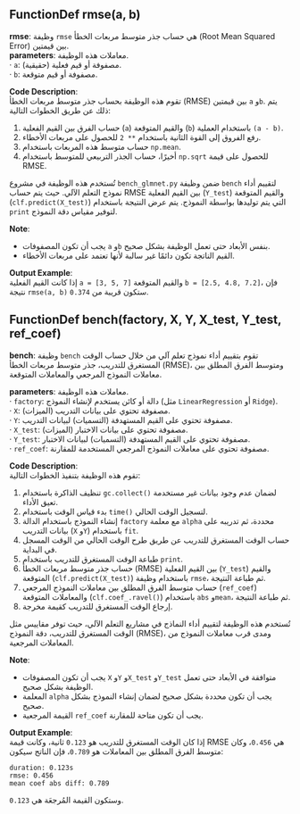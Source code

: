 ## FunctionDef rmse(a, b)
**rmse**: وظيفة `rmse` هي حساب جذر متوسط مربعات الخطأ (Root Mean Squared Error) بين قيمتين.  
**parameters**: معاملات هذه الوظيفة.  
· `a`: مصفوفة أو قيم فعلية (حقيقية).  
· `b`: مصفوفة أو قيم متوقعة.  

**Code Description**:  
تقوم هذه الوظيفة بحساب جذر متوسط مربعات الخطأ (RMSE) بين قيمتين `a` و`b`. يتم ذلك عن طريق الخطوات التالية:  
1. حساب الفرق بين القيم الفعلية (`a`) والقيم المتوقعة (`b`) باستخدام العملية `(a - b)`.  
2. رفع الفروق إلى القوة الثانية باستخدام `** 2` للحصول على مربعات الأخطاء.  
3. حساب متوسط هذه المربعات باستخدام `np.mean`.  
4. أخيرًا، حساب الجذر التربيعي للمتوسط باستخدام `np.sqrt` للحصول على قيمة RMSE.  

تُستخدم هذه الوظيفة في مشروع `bench_glmnet.py` ضمن وظيفة `bench` لتقييم أداء نموذج التعلم الآلي. حيث يتم حساب RMSE بين القيم الفعلية (`Y_test`) والقيم المتوقعة (`clf.predict(X_test)`) التي يتم توليدها بواسطة النموذج. يتم عرض النتيجة باستخدام `print` لتوفير مقياس دقة النموذج.  

**Note**:  
- يجب أن تكون المصفوفات `a` و`b` بنفس الأبعاد حتى تعمل الوظيفة بشكل صحيح.  
- القيم الناتجة تكون دائمًا غير سالبة لأنها تعتمد على مربعات الأخطاء.  

**Output Example**:  
إذا كانت القيم الفعلية `a = [3, 5, 7]` والقيم المتوقعة `b = [2.5, 4.8, 7.2]`، فإن نتيجة `rmse(a, b)` ستكون قريبة من `0.374`.
## FunctionDef bench(factory, X, Y, X_test, Y_test, ref_coef)
**bench**: وظيفة `bench` تقوم بتقييم أداء نموذج تعلم آلي من خلال حساب الوقت المستغرق للتدريب، جذر متوسط مربعات الخطأ (RMSE)، ومتوسط الفرق المطلق بين معاملات النموذج المرجعي والمعاملات المتوقعة.

**parameters**: معاملات هذه الوظيفة.  
· `factory`: دالة أو كائن يستخدم لإنشاء النموذج (مثل `LinearRegression` أو `Ridge`).  
· `X`: مصفوفة تحتوي على بيانات التدريب (الميزات).  
· `Y`: مصفوفة تحتوي على القيم المستهدفة (التسميات) لبيانات التدريب.  
· `X_test`: مصفوفة تحتوي على بيانات الاختبار (الميزات).  
· `Y_test`: مصفوفة تحتوي على القيم المستهدفة (التسميات) لبيانات الاختبار.  
· `ref_coef`: مصفوفة تحتوي على معاملات النموذج المرجعي المستخدمة للمقارنة.  

**Code Description**:  
تقوم هذه الوظيفة بتنفيذ الخطوات التالية:  
1. تنظيف الذاكرة باستخدام `gc.collect()` لضمان عدم وجود بيانات غير مستخدمة تعيق الأداء.  
2. بدء قياس الوقت باستخدام `time()` لتسجيل الوقت الحالي.  
3. إنشاء النموذج باستخدام الدالة `factory` مع معلمة `alpha` محددة، ثم تدريبه على بيانات التدريب (`X` و`Y`) باستخدام `fit`.  
4. حساب الوقت المستغرق للتدريب عن طريق طرح الوقت الحالي من الوقت المسجل في البداية.  
5. طباعة الوقت المستغرق للتدريب باستخدام `print`.  
6. حساب جذر متوسط مربعات الخطأ (RMSE) بين القيم الفعلية (`Y_test`) والقيم المتوقعة (`clf.predict(X_test)`) باستخدام وظيفة `rmse`، ثم طباعة النتيجة.  
7. حساب متوسط الفرق المطلق بين معاملات النموذج المرجعي (`ref_coef`) والمعاملات المتوقعة (`clf.coef_.ravel()`) باستخدام `abs` و`mean`، ثم طباعة النتيجة.  
8. إرجاع الوقت المستغرق للتدريب كقيمة مخرجة.  

تُستخدم هذه الوظيفة لتقييم أداء النماذج في مشاريع التعلم الآلي، حيث توفر مقاييس مثل الوقت المستغرق للتدريب، دقة النموذج (RMSE)، ومدى قرب معاملات النموذج من المعاملات المرجعية.  

**Note**:  
- يجب أن تكون المصفوفات `X` و`Y` و`X_test` و`Y_test` متوافقة في الأبعاد حتى تعمل الوظيفة بشكل صحيح.  
- المعلمة `alpha` يجب أن تكون محددة بشكل صحيح لضمان إنشاء النموذج بشكل صحيح.  
- القيمة المرجعية `ref_coef` يجب أن تكون متاحة للمقارنة.  

**Output Example**:  
إذا كان الوقت المستغرق للتدريب هو `0.123` ثانية، وكانت قيمة RMSE هي `0.456`، وكان متوسط الفرق المطلق بين المعاملات هو `0.789`، فإن الناتج سيكون:  
```
duration: 0.123s  
rmse: 0.456  
mean coef abs diff: 0.789  
```  
وستكون القيمة المُرجعَة هي `0.123`.
